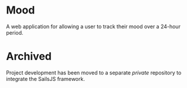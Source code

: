 # Mood
A web application for allowing a user to track their mood over a 24-hour period.


# Archived
Project development has been moved to a separate *private* repository to integrate the SailsJS framework.
